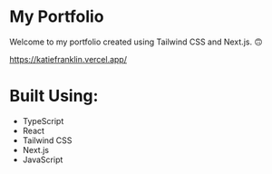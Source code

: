 # My Portfolio

Welcome to my portfolio created using Tailwind CSS and Next.js. 🙃

https://katiefranklin.vercel.app/ 

# Built Using:
- TypeScript
- React
- Tailwind CSS
- Next.js
- JavaScript
